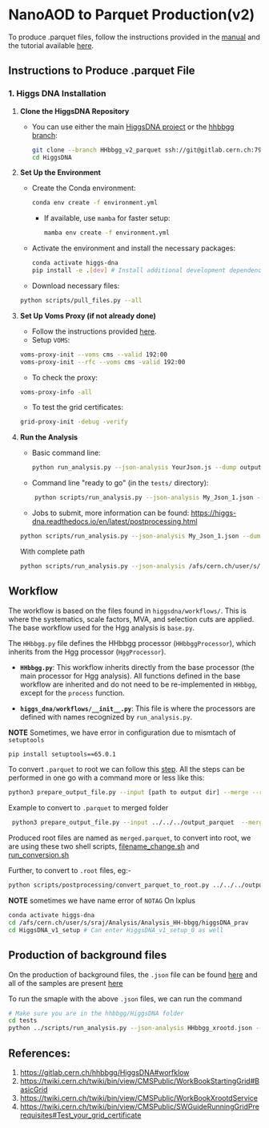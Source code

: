 # NanoAOD to Parquet Production(v2)

To produce .parquet files, follow the instructions provided in the [manual](https://higgs-dna.readthedocs.io/en/latest/index.html) and the tutorial available [here](https://indico.cern.ch/event/1360961/contributions/5777678/attachments/2788218/4861762/HiggsDNA_tutorial.pdf).

## Instructions to Produce .parquet File

### 1. Higgs DNA Installation

1. **Clone the HiggsDNA Repository**
   - You can use either the main [HiggsDNA project](https://gitlab.cern.ch/HiggsDNA-project/HiggsDNA) or the [hhbbgg branch](https://gitlab.cern.ch/hhbbgg/HiggsDNA):
     ```bash
     git clone --branch HHbbgg_v2_parquet ssh://git@gitlab.cern.ch:7999/cms-analysis/general/HiggsDNA.git
     cd HiggsDNA
     ```

2. **Set Up the Environment**
   - Create the Conda environment:
     ```bash
     conda env create -f environment.yml
     ```
     - If available, use `mamba` for faster setup:
       ```bash
       mamba env create -f environment.yml
       ```
   - Activate the environment and install the necessary packages:
     ```bash
     conda activate higgs-dna
     pip install -e .[dev] # Install additional development dependencies
     ```
   - Download necessary files:
	```bash
	python scripts/pull_files.py --all
	```

3. **Set Up Voms Proxy (if not already done)**
   - Follow the instructions provided [here](https://uscms.org/uscms_at_work/computing/getstarted/get_grid_cert.shtml).
   - Setup `VOMS`:
	```bash
	voms-proxy-init --voms cms --valid 192:00
    voms-proxy-init --rfc --voms cms -valid 192:00
	```
   - To check the proxy:
	```bash
	voms-proxy-info -all
	```
   - To test the grid certificates:
	```bash
	grid-proxy-init -debug -verify 
	```

4. **Run the Analysis**
   - Basic command line:
     ```bash
     python run_analysis.py --json-analysis YourJson.js --dump output_test
     ```
   - Command line "ready to go" (in the `tests/` directory):
    
    ```bash
        python scripts/run_analysis.py --json-analysis My_Json_1.json --dump ../../../output_parquet/v2_production/ --doFlow_corrections --fiducialCuts store_flag --skipCQR --Smear_sigma_m --doDeco --executor futures --skipbadfiles
    ```

    - Jobs to submit, more information can be found: https://higgs-dna.readthedocs.io/en/latest/postprocessing.html
    ```bash
    python scripts/run_analysis.py --json-analysis My_Json_1.json --dump ../../../output_parquet/ --skipCQR --executor vanilla_lxplus --queue espresso
    ```
    With complete path 
    ```bash
    python scripts/run_analysis.py --json-analysis /afs/cern.ch/user/s/sraj/Analysis/Analysis_HH-bbgg/higgsDNA_prav/HiggsDNA_v1_setup/My_Json_1.json --dump /afs/cern.ch/user/s/sraj/Analysis/output_parquet --skipCQR --executor vanilla_lxplus --queue espresso
    ```
## Workflow

The workflow is based on the files found in `higgsdna/workflows/`. This is where the systematics, scale factors, MVA, and selection cuts are applied. The base workflow used for the Hgg analysis is `base.py`. 

The `HHbbgg.py` file defines the HHbbgg processor (`HHbbggProcessor`), which inherits from the Hgg processor (`HggProcessor`).

- **`HHbbgg.py`**: This workflow inherits directly from the base processor (the main processor for Hgg analysis). All functions defined in the base workflow are inherited and do not need to be re-implemented in `HHbbgg`, except for the `process` function.

- **`higgs_dna/workflows/__init__.py`**: This file is where the processors are defined with names recognized by `run_analysis.py`.

**NOTE** Sometimes, we have error in configuration due to mismtach of `setuptools`
```bash
pip install setuptools==65.0.1
```
To convert `.parquet` to root we can follow this [step](https://higgs-dna.readthedocs.io/en/latest/postprocessing.html). All the steps can be performed in one go with a command more or less like this:
```bash
python3 prepare_output_file.py --input [path to output dir] --merge --root --ws --syst --cats --args "--do_syst"
```
Example to convert to `.parquet` to merged folder
```bash
 python3 prepare_output_file.py --input ../../../output_parquet  --merge --root --ws --syst --cats --args "--do_syst"
 ```
Produced root files are named as `merged.parquet`, to convert into root, we are using these two shell scripts, [filename_change.sh](https://github.com/raj2022/hhbbgg_AwkwardAnalyzer/blob/main/jsonhiggsdnaproduction/filename_change.sh) and [run_conversion.sh](https://github.com/raj2022/hhbbgg_AwkwardAnalyzer/blob/main/jsonhiggsdnaproduction/run_conversion.sh) 

Further, to convert to `.root` files, eg:-
```bash
python scripts/postprocessing/convert_parquet_to_root.py ../../../output_parquet/merged/NMSSM_X400_Y70/nominal/NOTAG_merged.parquet ../../../output_root/NMSSM/NMSSM_X400_Y70.root mc
```
**NOTE** sometimes we have name error of `NOTAG`
On lxplus
```bash
conda activate higgs-dna
cd /afs/cern.ch/user/s/sraj/Analysis/Analysis_HH-bbgg/higgsDNA_prav
cd HiggsDNA_v1_setup # Can enter HiggsDNA_v1_setup_0 as well
```
## Production of background files
On the production of background files, the `.json` file can be found [here](https://gitlab.cern.ch/hhbbgg/HiggsDNA/-/blob/master/tests/HHbbgg_xrootd.json?ref_type=heads) and all of the samples are present [here](https://gitlab.cern.ch/hhbbgg/HiggsDNA/-/blob/master/tests/samples_v12_HHbbgg_xrootd.json?ref_type=heads)

To run the smaple with the above `.json` files, we can run the command
```bash
# Make sure you are in the hhbbgg/HiggsDNA folder
cd tests
python ../scripts/run_analysis.py --json-analysis HHbbgg_xrootd.json --dump ../../../../output_parquet/ --skipCQR --executor futures
```

## References:
1. https://gitlab.cern.ch/hhbbgg/HiggsDNA#worfklow
2. https://twiki.cern.ch/twiki/bin/view/CMSPublic/WorkBookStartingGrid#BasicGrid
3. https://twiki.cern.ch/twiki/bin/view/CMSPublic/WorkBookXrootdService 
4. https://twiki.cern.ch/twiki/bin/view/CMSPublic/SWGuideRunningGridPrerequisites#Test_your_grid_certificate

